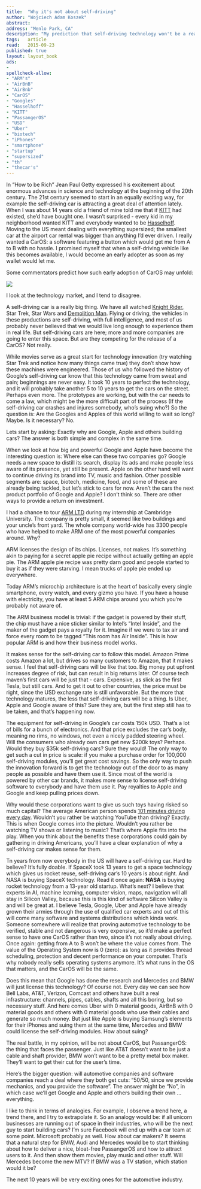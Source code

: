 ```yaml
---
title:	"Why it's not about self-driving"
author: "Wojciech Adam Koszek"
abstract:
address: "Menlo Park, CA"
description: "My prediction that self-driving technology won't be a real value in itself."
tags:	article
read:	2015-09-23
published: true
layout:	layout_book
ads:
- 
spellcheck-allow:
- "ARM's"
- "AirBnB"
- "AirBnb"
- "CarOS"
- "Googles"
- "Hasselhoff"
- "KITT"
- "PassangerOS"
- "USD"
- "Uber"
- "biotech"
- "iPhones"
- "smartphone"
- "startup"
- "supersized"
- "th"
- "thecar's"
---
```



In “How to be Rich” Jean Paul Getty expressed his excitement about
enormous advances in science and technology at the beginning of the
20th century. The 21st century seemed to start in an equally exciting
way, for example the self-driving car is attracting a great deal of
attention lately. When I was about 14 years old a friend of mine told me
that if [KITT](https://en.wikipedia.org/wiki/KITT) had existed, she’d
have bought one. I wasn’t surprised - every kid in my neighborhood
wanted KITT and everybody wanted to be
[Hasselhoff](https://en.wikipedia.org/wiki/David_Hasselhoff). Moving
to the US meant dealing with everything supersized; the smallest car at
the airport car rental was bigger than anything I’d ever driven. I
really wanted a CarOS: a software featuring a button which would get me
from A to B with no hassle. I promised myself that when a self-driving
vehicle like this becomes available, I would become an early adopter as
soon as my wallet would let me.

Some commentators predict how such early adoption of CarOS may unfold:

![](2015-09-23-why-its-not-about-self-driving/image01.png)

I look at the technology market, and I tend to disagree.

A self-driving car is a really big thing. We have all watched [Knight
Rider](https://en.wikipedia.org/wiki/Knight_Rider_(1982_TV_series)),
Star Trek, Star Wars and [Demolition
Man](https://en.wikipedia.org/wiki/Demolition_Man_(film)). Flying or
driving, the vehicles in these productions are self-driving, with full
intelligence, and most of us probably never believed that we would live
long enough to experience them in real life. But self-driving cars are
here; more and more companies are going to enter this space. But are
they competing for the release of a CarOS? Not really.

While movies serve as a great start for technology innovation (try
watching Star Trek and notice how many things came true) they don’t show
how these machines were engineered. Those of us who followed the history
of Google’s self-driving car know that this technology came from sweat
and pain; beginnings are never easy. It took 10 years to perfect the
technology, and it will probably take another 5 to 10 years to get the
cars on the street. Perhaps even more. The prototypes are working, but
with the car needs to come a law, which might be the more difficult part
of the process (If the self-driving car crashes and injures somebody,
who’s suing who?) So the question is: Are the Googles and Apples of this
world willing to wait so long? Maybe. Is it necessary? No.

Lets start by asking: Exactly why are Google, Apple and others building
cars? The answer is both simple and complex in the same time.

When we look at how big and powerful Google and Apple have become the
interesting question is: Where else can these two companies go? Google
needs a new space to distill its search, display its ads and make people
less aware of its presence, yet still be present. Apple on the other
hand will want to continue driving its brand into TV, music and fashion.
Other possible segments are: space, biotech, medicine, food, and some of
these are already being tackled, but let’s stick to cars for now. Aren’t
the cars the next product portfolio of Google and Apple? I don’t think
so. There are other ways to provide a return on investment.

I had a chance to tour [ARM
LTD](https://en.wikipedia.org/wiki/ARM_Holdings) during my internship
at Cambridge University. The company is pretty small, it seemed like two
buildings and your uncle’s front yard. The whole company world-wide has
3300 people who have helped to make ARM one of the most powerful
companies around. Why?

ARM licenses the design of its chips. Licenses, not makes. It’s
something akin to paying for a secret apple pie recipe without actually
getting an apple pie. The ARM apple pie recipe was pretty darn good and
people started to buy it as if they were starving. I mean trucks of
apple pie ended up everywhere.

Today ARM’s microchip architecture is at the heart of basically every
single smartphone, every watch, and every gizmo you have. If you have a
house with electricity, you have at least 5 ARM chips around you which
you’re probably not aware of.

The ARM business model is trivial: if the gadget is powered by their
stuff, the chip must have a nice sticker similar to Intel’s “Intel
Inside”, and the maker of the gadget pays a royalty for it. Imagine if
we were to tax air and force every room to be tagged “This room has Air
Inside”. This is how popular ARM is and how their business model works.

It makes sense for the self-driving car to follow this model. Amazon
Prime costs Amazon a lot, but drives so many customers to Amazon, that
it makes sense. I feel that self-driving cars will be like that too. Big
money put upfront increases degree of risk, but can result in big returns
later. Of course tech maven’s first cars will be just that - cars.
Expensive, as slick as the first Tesla, but still cars. And to get it
out to other countries, the price must be right, since the USD exchange
rate is still unfavorable. But the more that technology matures, the
less that self-driving cars will be a thing. Is Uber, Apple and Google
aware of this? Sure they are, but the first step still has to be taken,
and that’s happening now.

The equipment for self-driving in Google’s car costs 150k USD. That’s a
lot of bills for a bunch of electronics. And that price excludes
the car’s body, meaning no rims, no windows, not even a nicely padded
steering wheel. Will the consumers who already own cars get new $200k
toys? Perhaps. Would they buy $35k self-driving cars? Sure they would!
The only way to get such a cut in price is scale: if you make a purchase
order for 100,000 self-driving modules, you’ll get great cost savings.
So the only way to push the innovation forward is to get the technology
out of the door to as many people as possible and have them use it.
Since most of the world is powered by other car brands, it makes more
sense to license self-driving software to everybody and have them use
it. Pay royalties to Apple and Google and keep pulling prices down.

Why would these corporations want to give us such toys having risked so
much capital? The average American person spends [101 minutes driving
every
day](http://blog.tempoplugin.com/2013/7-time-consuming-things-an-average-joe-spends-in-a-lifetime/).
Wouldn’t you rather be watching YouTube than driving? Exactly. This is
when Google comes into the picture. Wouldn’t you rather be watching TV
shows or listening to music? That’s where Apple fits into the play. When
you think about the benefits these corporations could gain by gathering
in driving Americans, you’ll have a clear explanation of why a
self-driving car makes sense for them.

Tn years from now everybody in the US will have a self-driving car. Hard
to believe? It’s fully doable. If SpaceX took 13 years to get a space
technology which gives us rocket reuse, self-driving car’s 10 years is
about right. And NASA is buying SpaceX technology. Read it once again:
**NASA** is buying rocket technology from a 13-year old startup. What’s
next? I believe that experts in AI, machine learning, computer vision,
maps, navigation will all stay in Silicon Valley, because this is this
kind of software Silicon Valley is and will be great at. I believe
Tesla, Google, Uber and Apple have already grown their armies through
the use of qualified car experts and out of this will come many software
and systems distributions which kinda work. Someone somewhere will
realize that proving automotive technology to be verified, stable and
not dangerous is very expensive, so it’d make a perfect sense to have
one CarOS rather than two, since it’s not really about driving. Once
again: getting from A to B won’t be where the value comes from. The
value of the Operating System now is 0 (zero): as long as it provides
thread scheduling, protection and decent performance on your computer.
That’s why nobody really sells operating systems anymore. It’s what runs
in the OS that matters, and the CarOS will be the same.

Does this mean that Google has done the research and Mercedes and BMW
will just license this technology? Of course not. Every day we can see
how Bell Labs, AT&T, Verizon, Comcast and others have built a real
infrastructure: channels, pipes, cables, shafts and all this boring, but
so necessary stuff. And here comes Uber with 0 material goods, AirBnB
with 0 material goods and others with 0 material goods who use their
cables and generate so much money. But just like Apple is buying
Samsung’s elements for their iPhones and suing them at the same time,
Mercedes and BMW could license the self-driving modules. How about
suing?

The real battle, in my opinion, will be not about CarOS, but
PassangerOS: the thing that faces the passenger. Just like AT&T doesn’t
want to be just a cable and shaft provider, BMW won’t want to be a
pretty metal box maker. They’ll want to get their cut for the user’s
time.

Here’s the bigger question: will automotive companies and software
companies reach a deal where they both get cuts: “50/50, since we
provide mechanics, and you provide the software”. The answer might be
“No”, in which case we’ll get Google and Apple and others building their
own … everything.

I like to think in terms of analogies. For example, I observe a trend
here, a trend there, and I try to extrapolate it. So an analogy would
be: if all unicorn businesses are running out of space in their
industries, who will be the next guy to start building cars? I’m sure
Facebook will end up with a car team at some point. Microsoft probably
as well. How about car makers? It seems that a natural step for BMW,
Audi and Mercedes would be to start thinking about how to deliver a
nice, bloat-free PassangerOS and how to attract users to it. And then
show them movies, play music and other stuff. Will Mercedes become the
new MTV? If BMW was a TV station, which station would it be?

The next 10 years will be very exciting ones for the automotive
industry.
